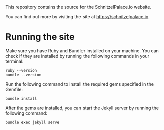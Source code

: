 This repository contains the source for the SchnitzelPalace.io website.

You can find out more by visiting the site at https://schnitzelpalace.io 

# Running the site

Make sure you have Ruby and Bundler installed on your machine. You can check if they are installed by running the following commands in your terminal:

```
ruby --version
bundle --version
```
Run the following command to install the required gems specified in the Gemfile:

```
bundle install
```

After the gems are installed, you can start the Jekyll server by running the following command:

```
bundle exec jekyll serve
```

